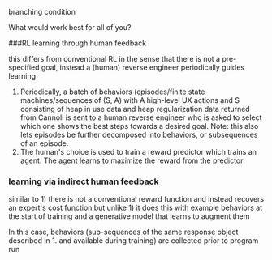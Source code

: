 branching condition

What would work best for all of you?

###RL learning through human feedback

this differs from conventional RL in the sense that there is not a pre-specified goal, instead a (human) reverse engineer periodically guides learning 

1. Periodically, a batch of behaviors (episodes/finite state machines/sequences  of (S, A) with A  high-level UX actions and S  consisting of heap in use data and heap regularization data returned from Cannoli is sent to a human reverse engineer who is asked to select which one shows the best steps towards a desired goal. Note: this also lets episodes be further decomposed into behaviors, or subsequences of an episode.
2. The human's choice is used to train a reward predictor which trains an agent. The agent learns to maximize the reward from the predictor


### learning via indirect human feedback

similar to 1) there is not a conventional reward function and instead recovers an expert's cost function but unlike 1) it does this with example behaviors at the start of training and a generative model that learns to augment them 

In this case, behaviors (sub-sequences of the same response object described in 1. and available during training) are collected prior to program run
